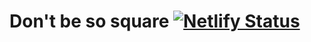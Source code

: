 # Don't be so square [![Netlify Status](https://api.netlify.com/api/v1/badges/89cd4968-6ea5-4185-a852-90ec75eb0dd8/deploy-status)](https://dbss.netlify.com)
